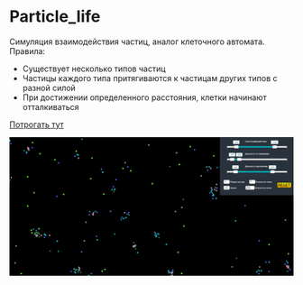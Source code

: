 # Particle_life

Симуляция взаимодействия частиц, аналог клеточного автомата.
Правила:
+ Существует несколько типов частиц
+ Частицы каждого типа притягиваются к частицам других типов с разной силой
+ При достижении определенного расстояния, клетки начинают отталкиваться

[Потрогать тут](https://megachell0.github.io/Particle_life/)

![Preview](demo.gif)

